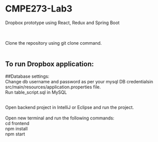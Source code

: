 # CMPE273-Lab3
Dropbox prototype using React, Redux and Spring Boot

<br/><br/>
Clone the repository using git clone command.
<br/><br/>
<h2>To run Dropbox application:<br/></h2>


##Database settings:<br/>
Change db username and password as per your mysql DB credentialsin src/main/resources/application.properties file.<br/>
Run table_script.sql in MySQL<br/><br/>

Open backend project in IntelliJ or Eclipse and run the project.
<br/><br/>
Open new terminal and run the following commands:<br/>
cd frontend<br/>
npm install<br/>
npm start<br/>
<br/><br/>


